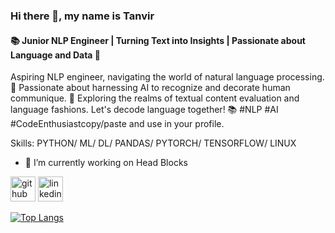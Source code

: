 ### Hi there 👋, my name is Tanvir
#### 📚 Junior NLP Engineer | Turning Text into Insights | Passionate about Language and Data 🤖
Aspiring NLP engineer, navigating the world of natural language processing. 💬 Passionate about harnessing AI to recognize and decorate human communique. 🤖 Exploring the realms of textual content evaluation and language fashions. Let's decode language together! 📚 #NLP #AI #CodeEnthusiastcopy/paste and use in your profile.

Skills: PYTHON/ ML/ DL/ PANDAS/ PYTORCH/ TENSORFLOW/ LINUX

- 🔭 I’m currently working on Head Blocks 


[<img src='https://cdn.jsdelivr.net/npm/simple-icons@3.0.1/icons/github.svg' alt='github' height='40'>](https://github.com/tanvirrahmanaz)  [<img src='https://cdn.jsdelivr.net/npm/simple-icons@3.0.1/icons/linkedin.svg' alt='linkedin' height='40'>](https://www.linkedin.com/in/tanvirrahmanaz/)  

[![Top Langs](https://github-readme-stats.vercel.app/api/top-langs/?username=tanvirrahmanaz)](https://github.com/anuraghazra/github-readme-stats)


